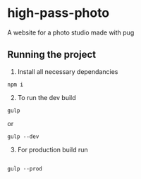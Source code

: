 # high-pass-photo
A website for a photo studio made with pug

## Running the project

1. Install all necessary dependancies

```
npm i
```
2. To run the dev build
```
gulp
```
or
```
gulp --dev
```
3. For production build run
```

gulp --prod
```
